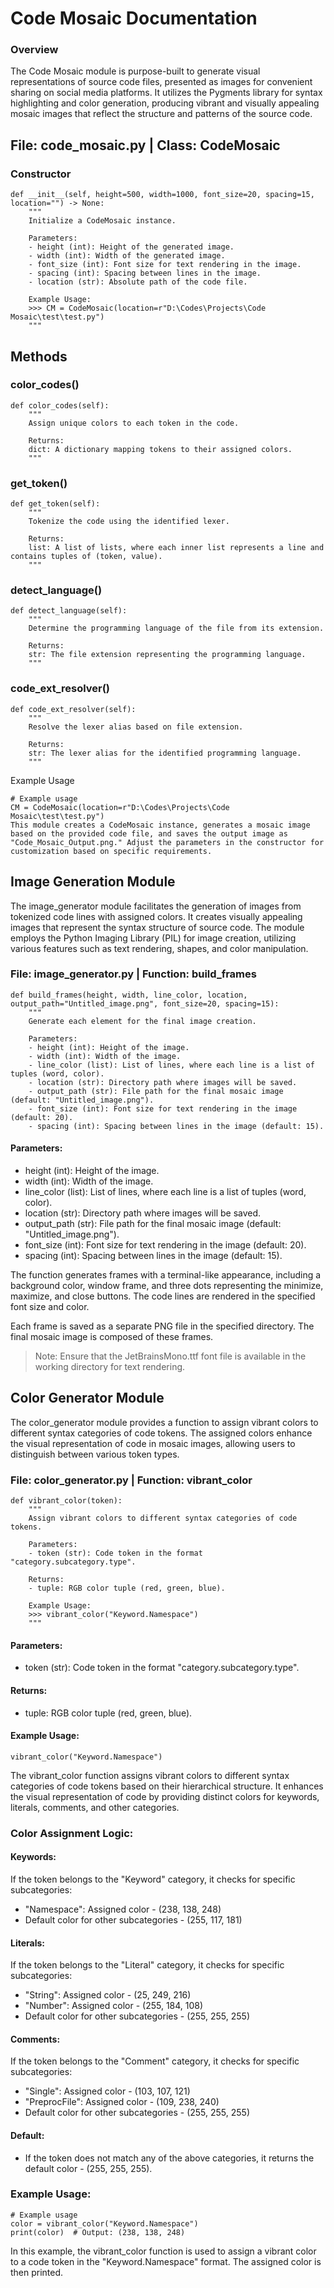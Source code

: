 # Code Mosaic Documentation
### Overview
The Code Mosaic module is purpose-built to generate visual representations of source code files, presented as images for convenient sharing on social media platforms. It utilizes the Pygments library for syntax highlighting and color generation, producing vibrant and visually appealing mosaic images that reflect the structure and patterns of the source code.

## File: code_mosaic.py | Class: CodeMosaic
### Constructor
```
def __init__(self, height=500, width=1000, font_size=20, spacing=15, location="") -> None:
    """
    Initialize a CodeMosaic instance.

    Parameters:
    - height (int): Height of the generated image.
    - width (int): Width of the generated image.
    - font_size (int): Font size for text rendering in the image.
    - spacing (int): Spacing between lines in the image.
    - location (str): Absolute path of the code file.

    Example Usage:
    >>> CM = CodeMosaic(location=r"D:\Codes\Projects\Code Mosaic\test\test.py")
    """
```
## Methods
### color_codes()
```
def color_codes(self):
    """
    Assign unique colors to each token in the code.

    Returns:
    dict: A dictionary mapping tokens to their assigned colors.
    """
```
### get_token()
```
def get_token(self):
    """
    Tokenize the code using the identified lexer.

    Returns:
    list: A list of lists, where each inner list represents a line and contains tuples of (token, value).
    """
```
### detect_language()
```
def detect_language(self):
    """
    Determine the programming language of the file from its extension.

    Returns:
    str: The file extension representing the programming language.
    """
```
### code_ext_resolver()
```
def code_ext_resolver(self):
    """
    Resolve the lexer alias based on file extension.

    Returns:
    str: The lexer alias for the identified programming language.
    """
```
Example Usage
```
# Example usage
CM = CodeMosaic(location=r"D:\Codes\Projects\Code Mosaic\test\test.py")
This module creates a CodeMosaic instance, generates a mosaic image based on the provided code file, and saves the output image as "Code_Mosaic_Output.png." Adjust the parameters in the constructor for customization based on specific requirements.
```

## Image Generation Module
The image_generator module facilitates the generation of images from tokenized code lines with assigned colors. It creates visually appealing images that represent the syntax structure of source code. The module employs the Python Imaging Library (PIL) for image creation, utilizing various features such as text rendering, shapes, and color manipulation.

### File: image_generator.py | Function: build_frames
```
def build_frames(height, width, line_color, location, output_path="Untitled_image.png", font_size=20, spacing=15):
    """
    Generate each element for the final image creation.

    Parameters:
    - height (int): Height of the image.
    - width (int): Width of the image.
    - line_color (list): List of lines, where each line is a list of tuples (word, color).
    - location (str): Directory path where images will be saved.
    - output_path (str): File path for the final mosaic image (default: "Untitled_image.png").
    - font_size (int): Font size for text rendering in the image (default: 20).
    - spacing (int): Spacing between lines in the image (default: 15).
```
#### Parameters:
- height (int): Height of the image.
- width (int): Width of the image.
- line_color (list): List of lines, where each line is a list of tuples (word, color).
- location (str): Directory path where images will be saved.
- output_path (str): File path for the final mosaic image (default: "Untitled_image.png").
- font_size (int): Font size for text rendering in the image (default: 20).
- spacing (int): Spacing between lines in the image (default: 15).

The function generates frames with a terminal-like appearance, including a background color, window frame, and three dots representing the minimize, maximize, and close buttons. The code lines are rendered in the specified font size and color.

Each frame is saved as a separate PNG file in the specified directory. The final mosaic image is composed of these frames.
> Note: Ensure that the JetBrainsMono.ttf font file is available in the working directory for text rendering.

## Color Generator Module
The color_generator module provides a function to assign vibrant colors to different syntax categories of code tokens. The assigned colors enhance the visual representation of code in mosaic images, allowing users to distinguish between various token types.

### File: color_generator.py | Function: vibrant_color
```
def vibrant_color(token):
    """
    Assign vibrant colors to different syntax categories of code tokens.

    Parameters:
    - token (str): Code token in the format "category.subcategory.type".

    Returns:
    - tuple: RGB color tuple (red, green, blue).

    Example Usage:
    >>> vibrant_color("Keyword.Namespace")
    """
```
#### Parameters:
- token (str): Code token in the format "category.subcategory.type".
#### Returns:
- tuple: RGB color tuple (red, green, blue).
#### Example Usage:
```
vibrant_color("Keyword.Namespace")
```
The vibrant_color function assigns vibrant colors to different syntax categories of code tokens based on their hierarchical structure. It enhances the visual representation of code by providing distinct colors for keywords, literals, comments, and other categories.

### Color Assignment Logic:
#### Keywords:
If the token belongs to the "Keyword" category, it checks for specific subcategories:
- "Namespace": Assigned color - (238, 138, 248)
- Default color for other subcategories - (255, 117, 181)

#### Literals:
If the token belongs to the "Literal" category, it checks for specific subcategories:
- "String": Assigned color - (25, 249, 216)
- "Number": Assigned color - (255, 184, 108)
- Default color for other subcategories - (255, 255, 255)

#### Comments:
If the token belongs to the "Comment" category, it checks for specific subcategories:
- "Single": Assigned color - (103, 107, 121)
- "PreprocFile": Assigned color - (109, 238, 240)
- Default color for other subcategories - (255, 255, 255)

#### Default:
- If the token does not match any of the above categories, it returns the default color - (255, 255, 255).

### Example Usage:
```
# Example usage
color = vibrant_color("Keyword.Namespace")
print(color)  # Output: (238, 138, 248)
```
In this example, the vibrant_color function is used to assign a vibrant color to a code token in the "Keyword.Namespace" format. The assigned color is then printed.
